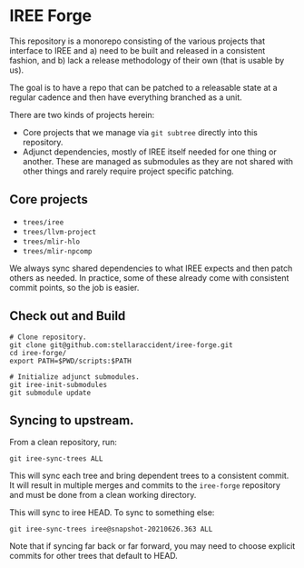 # IREE Forge

This repository is a monorepo consisting of the various projects that
interface to IREE and a) need to be built and released in a consistent fashion,
and b) lack a release methodology of their own (that is usable by us).

The goal is to have a repo that can be patched to a releasable state at a
regular cadence and then have everything branched as a unit.

There are two kinds of projects herein:

* Core projects that we manage via `git subtree` directly into this repository.
* Adjunct dependencies, mostly of IREE itself needed for one thing or
  another. These are managed as submodules as they are not shared with other
  things and rarely require project specific patching.

## Core projects

* `trees/iree`
* `trees/llvm-project`
* `trees/mlir-hlo`
* `trees/mlir-npcomp`

We always sync shared dependencies to what IREE expects and then patch others
as needed. In practice, some of these already come with consistent commit
points, so the job is easier.

## Check out and Build

```shell
# Clone repository.
git clone git@github.com:stellaraccident/iree-forge.git
cd iree-forge/
export PATH=$PWD/scripts:$PATH

# Initialize adjunct submodules.
git iree-init-submodules
git submodule update
```


## Syncing to upstream.

From a clean repository, run:

```shell
git iree-sync-trees ALL
```

This will sync each tree and bring dependent trees to a consistent commit. It
will result in multiple merges and commits to the `iree-forge` repository and
must be done from a clean working directory.

This will sync to iree HEAD. To sync to something else:

```shell
git iree-sync-trees iree@snapshot-20210626.363 ALL
```

Note that if syncing far back or far forward, you may need to choose explicit
commits for other trees that default to HEAD.
